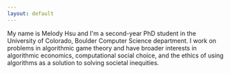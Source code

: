 ```yaml
---
layout: default
---
```

My name is Melody Hsu and I'm a second-year PhD student in the University of Colorado, Boulder Computer Science department. I work on problems in algorithmic game theory and have broader interests in algorithmic economics, computational social choice, and the ethics of using algorithms as a solution to solving societal inequities.
